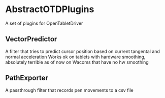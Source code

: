 # AbstractOTDPlugins
A set of plugins for OpenTabletDriver

## VectorPredictor
A filter that tries to predict cursor position based on current tangental and normal acceleration
Works ok on tablets with hardware smoothing, absolutely terrible as of now on Wacoms that have no hw smoothing

## PathExporter
A passthrough filter that records pen movements to a csv file
